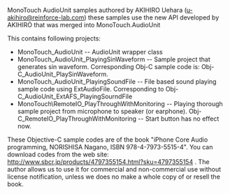 MonoTouch AudioUnit samples authored by AKIHIRO Uehara (u-akihiro@reinforce-lab.com)
these samples use the new API developed by AKIHIRO that was merged into
MonoTouch.AudioUnit

This contains following projects:
- MonoTouch_AudioUnit
-- AudioUnit wrapper class
- MonoTouch_AudioUnit_PlayingSinWaveform
-- Sample project that generates sin waveform. Corresponding Obj-C sample code is: Obj-C_AudioUnit_PlaySinWaveform.
- MonoTouch_AudioUnit_PlayingSoundFile
-- File based sound playing sample code using ExtAudioFile. Corresponding to Obj-C_AudioUnit_ExtAFS_PlayingSourndFile
- MonoTouch\RemoteIO_PlayThroughWithMonitoring
-- Playing thorough sample project from microphone to speaker (or earphone). Obj-C_RemoteIO_PlayThroughWithMonitoring
-- Start button has no effect now.

These Objective-C sample codes are of the book "iPhone Core Audio programming, NORISHISA Nagano, ISBN 978-4-7973-5515-4".
You can download codes from the web site: http://www.sbcr.jp/products/4797355154.html?sku=4797355154 .
The author allows us to use it for commercial and non-commercial use without license notification, unless we does no make a whole copy of or resell the book.
 
